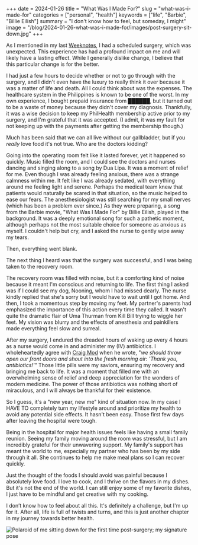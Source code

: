 +++
date = 2024-01-26
title = "What Was I Made For?"
slug = "what-was-i-made-for"
categories = ["personal", "health"]
keywords = ["life", "Barbie", "Billie Eilish"]
summary = "I don't know how to feel, but someday, I might"
image = "/blog/2024-01-26-what-was-i-made-for/images/post-surgery-sit-down.jpg"
+++


As I mentioned in my last [Weeknotes](https://krabf.com/weeknotes/weeknotes02/), I had a scheduled surgery, which was unexpected. This experience has had a profound impact on me and will likely have a lasting effect. While I generally dislike change, I believe that this particular change is for the better.

I had just a few hours to decide whether or not to go through with the surgery, and I didn't even have the luxury to really think it over because it was a matter of life and death. All I could think about was the expenses. The healthcare system in the Philippines is known to be one of the worst. In my own experience, I bought prepaid insurance from ██████, but it turned out to be a waste of money because they didn't cover my diagnosis. Thankfully, it was a wise decision to keep my PhilHealth membership active prior to my surgery, and I'm grateful that it was accepted. (I admit, it was my fault for not keeping up with the payments after getting the membership though.)

Much has been said that we can all live without our gallbladder, but if you *really* love food it's not true. Who are the doctors kidding?

Going into the operating room felt like it lasted forever, yet it happened so quickly. Music filled the room, and I could see the doctors and nurses dancing and singing along to a song by Dua Lipa. It was a moment of relief for me. Even though I was already feeling anxious, there was a strange calmness within me. It felt like I was already sedated, with everything around me feeling light and serene. Perhaps the medical team knew that patients would naturally be scared in that situation, so the music helped to ease our fears. The anesthesiologist was still searching for my small nerves (which has been a problem ever since.) As they were preparing, a song from the Barbie movie, "What Was I Made For" by Billie Eilish, played in the background. It was a deeply emotional song for such a pathetic moment, although perhaps not the most suitable choice for someone as anxious as myself. I couldn't help but cry, and I asked the nurse to gently wipe away my tears.

Then, everything went blank.

The next thing I heard was that the surgery was successful, and I was being taken to the recovery room.

The recovery room was filled with noise, but it a comforting kind of noise because it meant I'm conscious and returning to life. The first thing I asked was if I could see my dog, Nooning, whom I had missed dearly. The nurse kindly replied that she's sorry but I would have to wait until I got home. And then, I took a momentous step by moving my feet. My partner's parents had emphasized the importance of this action every time they called. It wasn't quite the dramatic flair of Uma Thurman from Kill Bill trying to wiggle her feet. My vision was blurry and the effects of anesthesia and painkillers made everything feel slow and surreal.

After my surgery, I endured the dreaded hours of waking up every 4 hours as a nurse would come in and administer my (IV) antibiotics. I wholeheartedly agree with [Craig Mod](https://craigmod.com/roden/088/) when he wrote, "*we should throw open our front doors and shout into the fresh morning air: 'Thank you, antibiotics!'"* Those little pills were my saviors, ensuring my recovery and bringing me back to life. It was a moment that filled me with an overwhelming sense of relief and deep appreciation for the wonders of modern medicine. The power of those antibiotics was nothing short of miraculous, and I will always be thankful for their existence.

So I guess, it's a "new year, new me" kind of situation now. In my case I HAVE TO completely turn my lifestyle around and prioritize my health to avoid any potential side effects. It hasn't been easy. Those first few days after leaving the hospital were tough.

Being in the hospital for major health issues feels like having a small family reunion. Seeing my family moving around the room was stressful, but I am incredibly grateful for their unwavering support. My family's support has meant the world to me, especially my partner who has been by my side through it all.  She continues to help me make meal plans so I can recover quickly.

Just the thought of the foods I should avoid was painful because I absolutely love food. I love to cook, and I thrive on the flavors in my dishes. But it's not the end of the world. I can still enjoy some of my favorite dishes, I just have to be mindful and get creative with my cooking.

I don’t know how to feel about all this. It's definitely a challenge, but I'm up for it. After all, life is full of twists and turns, and this is just another chapter in my journey towards better health.

![Polaroid of me sitting down for the first time post-surgery; my signature pose](/blog/2024-01-26-what-was-i-made-for/images/post-surgery-sit.jpg "First time sitting down after surgery. It took a village to help me up from the bed 🤘🏻")
